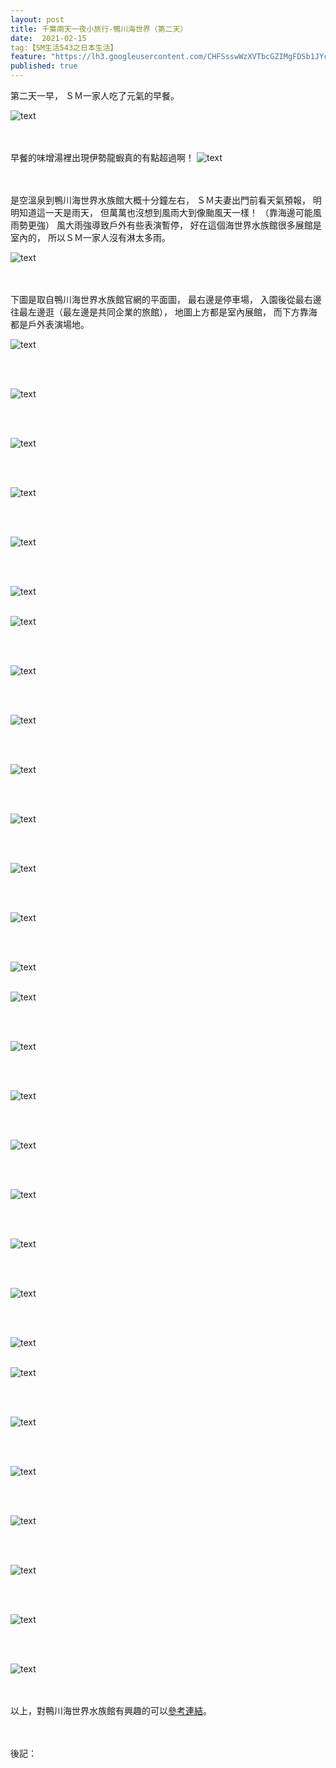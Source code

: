 ```yaml
---
layout: post
title: 千葉兩天一夜小旅行-鴨川海世界（第二天）
date:  2021-02-15
tag:【SM生活543之日本生活】
feature: "https://lh3.googleusercontent.com/CHFSsswWzXVTbcGZIMgFDSb1JYcX2ygR56zA0v3HfEmnFUm-J7yNMaro52R-mBJMKFXbWOJS_Zq-R370F_g5QUL5S70lhBOSTayLf3gVA0iUy7GCsyxheaOg8XOjzd3Gww6SA-vhfcs=w2400"
published: true
---
```



第二天一早，
ＳＭ一家人吃了元氣的早餐。

![text](https://lh3.googleusercontent.com/c9E9YVkJp28H1Yarfho8K4M5uMG6BlJnK0fA9jbv95QoXLlwx1y9y6v8juSbFTNvCsm5jhSOqCO9jPYFji9ahE8XZIlkmSDuq202MhRkgAqptW4rx-r--d0xlXyT6dfhHdJoGEpI5XU=w2400)


<br><br>
早餐的味增湯裡出現伊勢龍蝦真的有點超過啊！
![text](https://lh3.googleusercontent.com/GS5Fc32a0Qomp2h7lKS7zkGvuJU2BMH7JmelH8FrNSB4Sc0CGedhsF9HOqwnInLfZWZ1JDn4ERxxgAm9nJKQdRQ9EJKlVsABC3Lv-ArSBhtDjlM4A0_ijDe0NHO1jQnwZz9KCM03_Wo=w2400)


<br><br>
是空溫泉到鴨川海世界水族館大概十分鐘左右，
ＳＭ夫妻出門前看天氣預報，
明明知道這一天是雨天，
但萬萬也沒想到風雨大到像颱風天一樣！
（靠海邊可能風雨勢更強）
風大雨強導致戶外有些表演暫停，
好在這個海世界水族館很多展館是室內的，
所以ＳＭ一家人沒有淋太多雨。

![text](https://lh3.googleusercontent.com/7quQ1CBC1mrh2O9oZ4yVsdNt8xEYvdb3LLlcZ1grG_Klvs3jfertFY4cjdIfHq8Ygh82kCx_gsqnbAHdwik8V1xC0Rwbu2GLPQDA1e_ekyhRJmTtU31Cw4DA5E3EvQNyWenNi1cML64=w2400)


<br><br>
下圖是取自鴨川海世界水族館官網的平面圖，
最右邊是停車場，
入園後從最右邊往最左邊逛（最左邊是共同企業的旅館），
地圖上方都是室內展館，
而下方靠海都是戶外表演場地。

![text](http://www.kamogawa-seaworld.jp/facilities/images/map.png)


<br><br>

![text]()


<br><br>

![text]()


<br><br>

![text]()


<br><br>

![text]()


<br><br>

![text]()
<br><br>

![text]()


<br><br>

![text]()


<br><br>

![text]()


<br><br>

![text]()


<br><br>

![text]()


<br><br>

![text]()


<br><br>

![text]()


<br><br>

![text]()
<br><br>

![text]()


<br><br>

![text]()


<br><br>

![text]()


<br><br>

![text]()


<br><br>

![text]()


<br><br>

![text]()


<br><br>

![text]()


<br><br>

![text]()
<br><br>

![text]()


<br><br>

![text]()


<br><br>

![text]()


<br><br>

![text]()


<br><br>

![text]()


<br><br>

![text]()


<br><br>

![text]()


<br><br>
以上，對鴨川海世界水族館有興趣的可以[參考連結](http://www.kamogawa-seaworld.jp/)。


<br><br>
後記：




